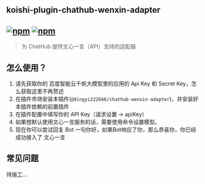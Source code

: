 ## koishi-plugin-chathub-wenxin-adapter

## [![npm](https://img.shields.io/npm/v/@dingyi222666/koishi-plugin-chathub-wenxin-adapter/next)](https://www.npmjs.com/package/@dingyi222666/koishi-plugin-chathub-wenxin) [![npm](https://img.shields.io/npm/dm/@dingyi222666/koishi-plugin-chathub-wenxin-adapter)](https://www.npmjs.com/package//@dingyi222666/koishi-plugin-chathub-wenxin-adapter)

> 为 ChatHub 提供文心一言（API）支持的适配器

## 怎么使用？

1. 请先获取你的 百度智能云千帆大模型里的应用的 Api Key 和 Secret Key，怎么获取这里不再赘述
2. 在插件市场安装本插件(`@dingyi222666/chathub-wenxin-adapter`)，并安装好本插件依赖的前置插件
3. 在插件配置中填写你的 API Key（请求设置 -> apiKey）
4. 如果想默认使用文心一言服务的话，需要使用命令设置模型。
5. 现在你可以尝试回复 Bot 一句你好，如果Bot响应了你，那么恭喜你，你已经成功接入了 文心一言

## 常见问题

待施工...
